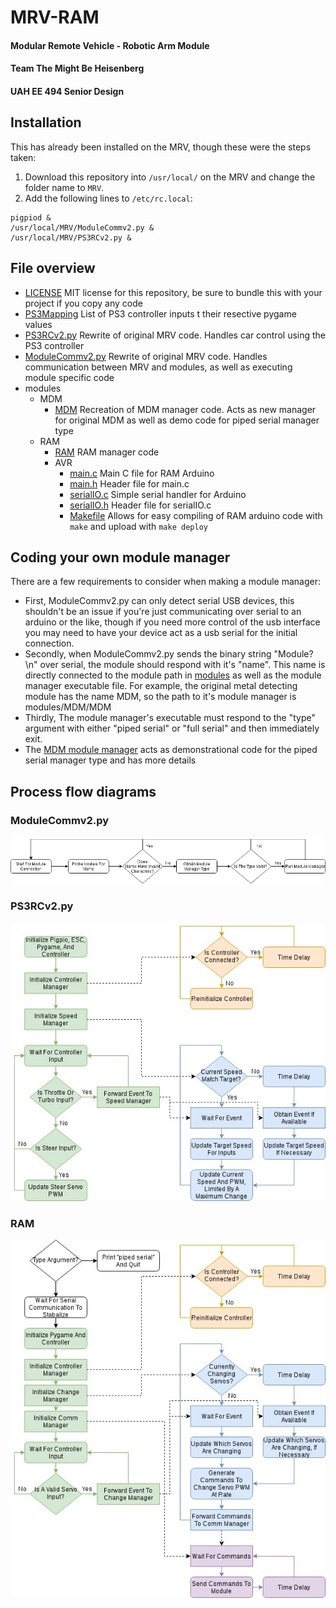 # MRV-RAM
#### Modular Remote Vehicle - Robotic Arm Module
#### Team The Might Be Heisenberg
#### UAH EE 494 Senior Design

## Installation
This has already been installed on the MRV, though these were the steps taken:
1. Download this repository into `/usr/local/` on the MRV and change the folder name to `MRV`.
2. Add the following lines to `/etc/rc.local`:
```
pigpiod &
/usr/local/MRV/ModuleCommv2.py &
/usr/local/MRV/PS3RCv2.py &
```

## File overview
- [LICENSE](LICENSE) MIT license for this repository, be sure to bundle this with your project if you copy any code
- [PS3Mapping](PS3Mapping) List of PS3 controller inputs t their resective pygame values
- [PS3RCv2.py](PS3RCv2.py) Rewrite of original MRV code. Handles car control using the PS3 controller
- [ModuleCommv2.py](ModuleCommv2.py) Rewrite of original MRV code. Handles communication between MRV and modules, as well as executing module specific code
- modules
  - MDM
    - [MDM](modules/MDM/MDM) Recreation of MDM manager code. Acts as new manager for original MDM as well as demo code for piped serial manager type
  - RAM
    - [RAM](modules/RAM/RAM) RAM manager code
    - AVR
      - [main.c](modules/RAM/AVR/main.c) Main C file for RAM Arduino
      - [main.h](modules/RAM/AVR/main.h) Header file for main.c
      - [serialIO.c](modules/RAM/AVR/serialIO.c) Simple serial handler for Arduino
      - [serialIO.h](modules/RAM/AVR/serialIO.h) Header file for serialIO.c
      - [Makefile](modules/RAM/AVR/Makefile) Allows for easy compiling of RAM arduino code with `make` and upload with `make deploy`

## Coding your own module manager
There are a few requirements to consider when making a module manager:
- First, ModuleCommv2.py can only detect serial USB devices, this shouldn't be an issue if you're just communicating over serial to an arduino or the like, though if you need more control of the usb interface you may need to have your device act as a usb serial for the initial connection.
- Secondly, when ModuleCommv2.py sends the binary string "Module?\n" over serial, the module should respond with it's "name". This name is directly connected to the module path in [modules](modules/) as well as the module manager executable file. For example, the original metal detecting module has the name MDM, so the path to it's module manager is modules/MDM/MDM
- Thirdly, The module manager's executable must respond to the "type" argument with either "piped serial" or "full serial" and then immediately exit.
- The [MDM module manager](modules/MDM/MDM) acts as demonstrational code for the piped serial manager type and has more details

## Process flow diagrams
### ModuleCommv2.py
![ModuleCommv2.py](flowcharts/ModuleCommv2.jpg)

### PS3RCv2.py
![PS3RCv2.py](flowcharts/PS3RCv2.jpg)

### RAM
![RAM](flowcharts/RAMManager.jpg)

